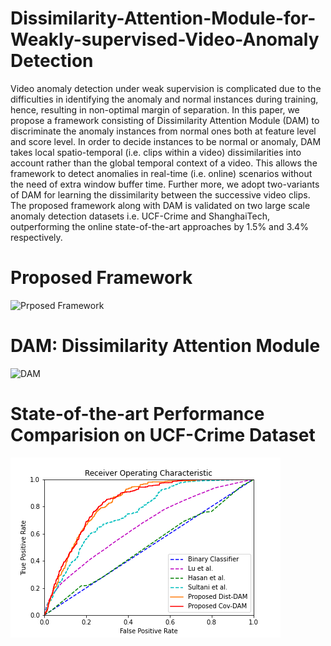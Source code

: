 # Dissimilarity-Attention-Module-for-Weakly-supervised-Video-Anomaly Detection
Video anomaly detection under weak supervision is complicated due to the difficulties in identifying the anomaly and normal instances during training, hence, resulting in non-optimal margin of separation. In this paper, we propose a framework consisting of Dissimilarity Attention Module (DAM) to discriminate the anomaly instances from normal ones both at feature level and score level. In order to decide instances to be normal or anomaly, DAM takes local spatio-temporal (i.e. clips within a video) dissimilarities into account rather than the global temporal context of a video. This allows the framework to detect anomalies in  real-time (i.e. online) scenarios without the need of extra window buffer time. Further more, we adopt two-variants of DAM for learning the dissimilarity between the successive video clips. The proposed framework along with DAM is validated on two large scale anomaly detection datasets i.e. UCF-Crime and ShanghaiTech, outperforming the online state-of-the-art approaches by 1.5% and 3.4% respectively.

# Proposed Framework
![Prposed Framework](https://github.com/snehashismajhi/Dissimilarity-Attention-Module-for-Weakly-supervised-Video-AnomalyDetection/blob/main/AVSS21%20Framework.jpg)

# DAM: Dissimilarity Attention Module
![DAM](https://github.com/snehashismajhi/Dissimilarity-Attention-Module-for-Weakly-supervised-Video-AnomalyDetection/blob/main/Dissimilarity%20Attention%20Module.jpg)

# State-of-the-art Performance Comparision on UCF-Crime Dataset
![SOTA](https://github.com/snehashismajhi/DAM-Anomaly-Detection/blob/main/state_of_the_art_avss_modified.png)

